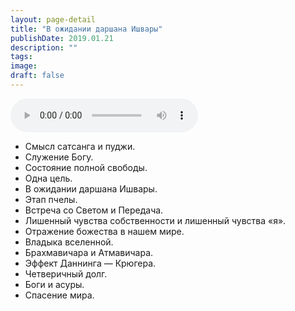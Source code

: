 ```yaml
---
layout: page-detail
title: "В ожидании даршана Ишвары"
publishDate: 2019.01.21
description: ""
tags:
image:
draft: false
---
```


<audio title="2019.01.21 - В ожидании даршана Ишвары.mp3" src="https://filer-api.advayta.org/v1.0/public/files/74453" controls=""></audio>

* Смысл сатсанга и пуджи.
* Служение Богу.
* Состояние полной свободы.
* Одна цель.
* В ожидании даршана Ишвары.
* Этап пчелы.
* Встреча со Светом и Передача.
* Лишенный чувства собственности и лишенный чувства «я».
* Отражение божества в нашем мире.
* Владыка вселенной.
* Брахмавичара и Атмавичара.
* Эффект Даннинга — Крюгера.
* Четверичный долг.
* Боги и асуры.
* Спасение мира.

  
